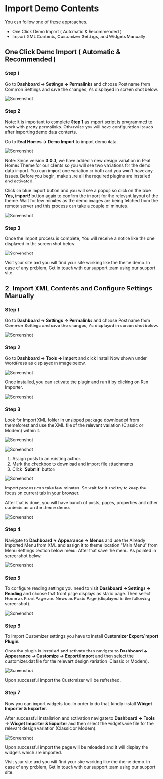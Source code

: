 # Import Demo Contents

You can follow one of these approaches.

- One Click Demo Import ( Automatic & Recommended )
- Import XML Contents, Customizer Settings, and Widgets Manually

## One Click Demo Import ( Automatic & Recommended )

### **Step 1**

Go to **Dashboard → Settings → Permalinks** and choose Post name from Common Settings and save the changes, As displayed in screen shot below.

![Screenshot](images/import-demo/perma-links.png)

### **Step 2**

Note: It is important to complete **Step 1** as import script is programmed to work with pretty permalinks. Otherwise you will have configuration issues after importing demo data contents.

Go to **Real Homes → Demo Import** to import demo data.

![Screenshot](images/import-demo/import-demo-data.png)

Note: Since version **3.0.0**, we have added a new design variation in Real Homes Theme for our clients so you will see two variations for the demo data import. You can import one variation or both and you won't have any issues. Before you begin, make sure all the required plugins are installed and activated.

Click on blue Import button and you will see a popup so click on the blue **Yes, import!** button again to confirm the import for the relevant layout of the theme. Wait for few minutes as the demo images are being fetched from the remote server and this process can take a couple of minutes.

![Screenshot](images/import-demo/one-click-demo-import.png)

### **Step 3**

Once the import process is complete, You will receive a notice like the one displayed in the screen shot below.

![Screenshot](images/import-demo/all-done.png)

Visit your site and you will find your site working like the theme demo. In case of any problem, Get in touch with our support team using our support site.

## 2. Import XML Contents and Configure Settings Manually

### **Step 1**

Go to **Dashboard → Settings → Permalinks** and choose Post name from Common Settings and save the changes, As displayed in screen shot below.

![Screenshot](images/import-demo/perma-links.png)

### **Step 2**

Go to **Dashboard → Tools → Import** and click Install Now shown under WordPress as displayed in image below.

![Screenshot](images/import-demo/install-wordpress-importer.png)

Once installed, you can activate the plugin and run it by clicking on Run Importer.

![Screenshot](images/import-demo/run-wordpress-importer.png)

### **Step 3**

Look for Import XML folder in unzipped package downloaded from themeforest and use the XML file of the relevant variation (Classic or Modern) within it.

![Screenshot](images/import-demo/xml-file-selection.png)

![Screenshot](images/import-demo/upload-and-import.png)

1. Assign posts to an existing author.
2. Mark the checkbox to download and import file attachments
3. Click '**Submit**' button

![Screenshot](images/import-demo/assign-post.png)

Import process can take few minutes. So wait for it and try to keep the focus on current tab in your browser.

After that is done, you will have bunch of posts, pages, properties and other contents as on the theme demo.

![Screenshot](images/import-demo/importer-all-done.png)

### **Step 4**

Navigate to **Dashboard → Appearance → Menus** and use the Already Imported Menu from XML and assign it to theme location "Main Menu" from Menu Settings section below menu. After that save the menu. As pointed in screenshot below.

![Screenshot](images/import-demo/menu-assignment.png)

### **Step 5**

To configure reading settings you need to visit **Dashboard → Settings → Reading** and choose that front page displays as static page. Then select Home as Front Page and News as Posts Page (displayed in the following screenshot).

![Screenshot](images/import-demo/home-and-blog-settings.png)

### **Step 6**

To import Customizer settings you have to install **Customizer Export/Import Plugin**. 

Once the plugin is installed and activate then navigate to **Dashboard → Appearance → Customize → Export/Import** and then select the customizer.dat file for the relevant design variation (Classic or Modern).

![Screenshot](images/import-demo/import-customizer-settings.png)

Upon successful import the Customizer will be refreshed.

### **Step 7**

Now you can import widgets too. In order to do that, kindly install **Widget Importer & Exporter**. 

After successful installation and activation navigate to **Dashboard → Tools → Widget Importer & Exporter** and then select the widgets.wie file for the relevant design variation (Classic or Modern).

![Screenshot](images/import-demo/import-widget-settings.png)

Upon successful import the page will be reloaded and it will display the widgets which are imported.

Visit your site and you will find your site working like the theme demo. In case of any problem, Get in touch with our support team using our support site.